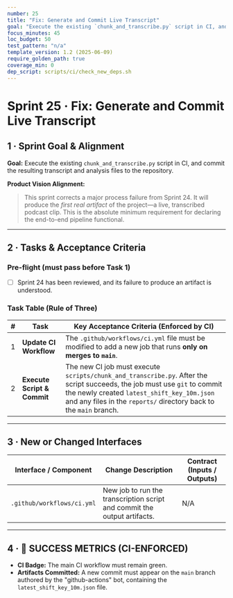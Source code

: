 ```yaml
---
number: 25
title: "Fix: Generate and Commit Live Transcript"
goal: "Execute the existing `chunk_and_transcribe.py` script in CI, and commit the resulting transcript and analysis files to the repository."
focus_minutes: 45
loc_budget: 50
test_pattern: "n/a"
template_version: 1.2 (2025-06-09)
require_golden_path: true
coverage_min: 0
dep_script: scripts/ci/check_new_deps.sh
---
```


# Sprint 25 · Fix: Generate and Commit Live Transcript

## 1 · Sprint Goal & Alignment
**Goal:** Execute the existing `chunk_and_transcribe.py` script in CI, and commit the resulting transcript and analysis files to the repository.

**Product Vision Alignment:** 
> This sprint corrects a major process failure from Sprint 24. It will produce the *first real artifact* of the project—a live, transcribed podcast clip. This is the absolute minimum requirement for declaring the end-to-end pipeline functional.

---

## 2 · Tasks & Acceptance Criteria

### Pre-flight (must pass before Task 1)
- [ ] Sprint 24 has been reviewed, and its failure to produce an artifact is understood.

### Task Table (Rule of Three)

| # | Task | Key Acceptance Criteria (Enforced by CI) |
|---|---|---|
| 1 | **Update CI Workflow** | The `.github/workflows/ci.yml` file must be modified to add a new job that runs **only on merges to `main`**. |
| 2 | **Execute Script & Commit** | The new CI job must execute `scripts/chunk_and_transcribe.py`. After the script succeeds, the job must use `git` to commit the newly created `latest_shift_key_10m.json` and any files in the `reports/` directory back to the `main` branch. |

---

## 3 · New or Changed Interfaces
| Interface / Component | Change Description | Contract (Inputs / Outputs) |
|---|---|---|
| `.github/workflows/ci.yml` | New job to run the transcription script and commit the output artifacts. | N/A |

---

## 4 · 🎯 SUCCESS METRICS (CI-ENFORCED)

*   **CI Badge:** The main CI workflow must remain green.
*   **Artifacts Committed:** A new commit must appear on the `main` branch authored by the "github-actions" bot, containing the `latest_shift_key_10m.json` file. 